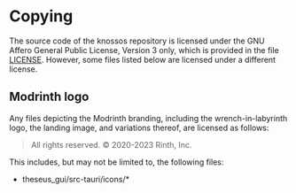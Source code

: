 # Copying

The source code of the knossos repository is licensed under the GNU Affero General Public License, Version 3 only, which is provided in the file [LICENSE](./LICENSE). However, some files listed below are licensed under a different license.

## Modrinth logo

Any files depicting the Modrinth branding, including the wrench-in-labyrinth logo, the landing image, and variations thereof, are licensed as follows:

> All rights reserved. © 2020-2023 Rinth, Inc.

This includes, but may not be limited to, the following files:

- theseus_gui/src-tauri/icons/*
